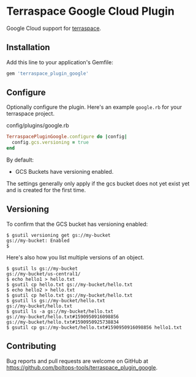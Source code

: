 # Terraspace Google Cloud Plugin

Google Cloud support for [terraspace](https://terraspace.cloud/).

## Installation

Add this line to your application's Gemfile:

```ruby
gem 'terraspace_plugin_google'
```

## Configure

Optionally configure the plugin. Here's an example `google.rb` for your terraspace project.

config/plugins/google.rb

```ruby
TerraspacePluginGoogle.configure do |config|
  config.gcs.versioning = true
end
```

By default:

* GCS Buckets have versioning enabled.

The settings generally only apply if the gcs bucket does not yet exist yet and is created for the first time.


## Versioning

To confirm that the GCS bucket has versioning enabled:

    $ gsutil versioning get gs://my-bucket
    gs://my-bucket: Enabled
    $

Here's also how you list multiple versions of an object.

    $ gsutil ls gs://my-bucket
    gs://my-bucket/us-central1/
    $ echo hello1 > hello.txt
    $ gsutil cp hello.txt gs://my-bucket/hello.txt
    $ echo hello2 > hello.txt
    $ gsutil cp hello.txt gs://my-bucket/hello.txt
    $ gsutil ls gs://my-bucket/hello.txt
    gs://my-bucket/hello.txt
    $ gsutil ls -a gs://my-bucket/hello.txt
    gs://my-bucket/hello.txt#1590950916098856
    gs://my-bucket/hello.txt#1590950925738834
    $ gsutil cp gs://my-bucket/hello.txt#1590950916098856 hello1.txt

## Contributing

Bug reports and pull requests are welcome on GitHub at https://github.com/boltops-tools/terraspace_plugin_google.
